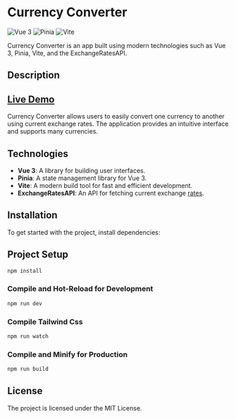 # Currency Converter

![Vue 3](https://img.shields.io/badge/-Vue%203-blue?style=flat-square&logo=vuedotjs)
![Pinia](https://img.shields.io/badge/-Pinia-purple?style=flat-square&logo=pinia)
![Vite](https://img.shields.io/badge/-Vite-green?style=flat-square&logo=vite)

Currency Converter is an app built using modern technologies such as Vue 3, Pinia, Vite, and the ExchangeRatesAPI.

## Description

## [Live Demo](https://vue-currency-converter.onrender.com/)

Currency Converter allows users to easily convert one currency to another using current exchange rates. The application provides an intuitive interface and supports many currencies.

## Technologies

- **Vue 3**: A library for building user interfaces.
- **Pinia**: A state management library for Vue 3.
- **Vite**: A modern build tool for fast and efficient development.
- **ExchangeRatesAPI**: An API for fetching current exchange [rates](https://api.exchangeratesapi.net).

## Installation

To get started with the project, install dependencies:

## Project Setup

```sh
npm install
```

### Compile and Hot-Reload for Development

```sh
npm run dev
```

### Compile Tailwind Css

```sh
npm run watch
```

### Compile and Minify for Production

```sh
npm run build
```

## License

The project is licensed under the MIT License.
